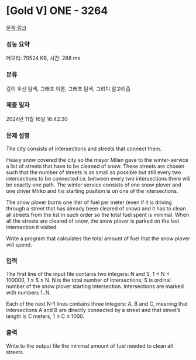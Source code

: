 # [Gold V] ONE - 3264 

[문제 링크](https://www.acmicpc.net/problem/3264) 

### 성능 요약

메모리: 79524 KB, 시간: 288 ms

### 분류

깊이 우선 탐색, 그래프 이론, 그래프 탐색, 그리디 알고리즘

### 제출 일자

2024년 11월 16일 16:42:30

### 문제 설명

<p>The city consists of intersections and streets that connect them.</p>

<p>Heavy snow covered the city so the mayor Milan gave to the winter-service a list of streets that have to be cleaned of snow. These streets are chosen such that the number of streets is as small as possible but still every two intersections to be connected i.e. between every two intersections there will be exactly one path. The winter service consists of one snow plover and one driver Mirko and his starting position is on one of the intersections.</p>

<p>The snow plover burns one liter of fuel per meter (even if it is driving through a street that has already been cleared of snow) and it has to clean all streets from the list in such order so the total fuel spent is minimal. When all the streets are cleared of snow, the snow plover is parked on the last intersection it visited.</p>

<p>Write a program that calculates the total amount of fuel that the snow plover will spend.</p>

### 입력 

 <p>The first line of the input file contains two integers: N and S, 1 ≤ N ≤ 100000, 1 ≤ S ≤ N. N is the total number of intersections; S is ordinal number of the snow plover starting intersection. Intersections are marked with numbers 1..N.</p>

<p>Each of the next N-1 lines contains three integers: A, B and C, meaning that intersections A and B are directly connected by a street and that street’s length is C meters, 1 ≤ C ≤ 1000.</p>

### 출력 

 <p>Write to the output file the minimal amount of fuel needed to clean all streets.</p>

